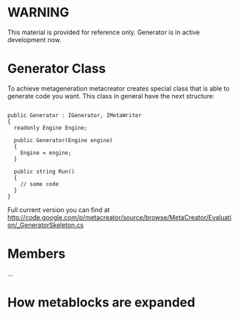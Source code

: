 # WARNING #

This material is provided for reference only. Generator is in active development now.

# Generator Class #

To achieve metageneration metacreator creates special class that is able to generate code you want. This class in general have the next structure:

```

public Generator : IGenerator, IMetaWriter
{
  readonly Engine Engine;

  public Generator(Engine engine)
  {
    Engine = engine;
  }

  public string Run()
  {
    // some code
  }
}

```

Full current version you can find at
http://code.google.com/p/metacreator/source/browse/MetaCreator/Evaluation/_GeneratorSkeleton.cs

# Members #

...

# How metablocks are expanded #